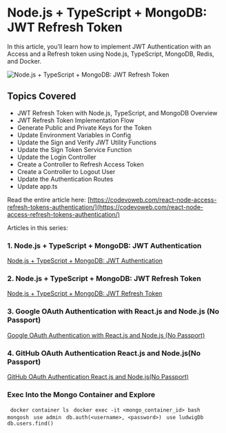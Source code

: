 # Node.js + TypeScript + MongoDB: JWT Refresh Token

In this article, you'll learn how to implement JWT Authentication with an Access and a Refresh token using Node.js, TypeScript, MongoDB, Redis, and Docker.

![Node.js + TypeScript + MongoDB: JWT Refresh Token](https://codevoweb.com/wp-content/uploads/2022/04/Node.js-TypeScript-MongoDB-JWT-Refresh-Token.webp)

## Topics Covered

- JWT Refresh Token with Node.js, TypeScript, and MongoDB Overview
- JWT Refresh Token Implementation Flow
- Generate Public and Private Keys for the Token
- Update Environment Variables in Config
- Update the Sign and Verify JWT Utility Functions
- Update the Sign Token Service Function
- Update the Login Controller
- Create a Controller to Refresh Access Token
- Create a Controller to Logout User
- Update the Authentication Routes
- Update app.ts

Read the entire article here: [https://codevoweb.com/react-node-access-refresh-tokens-authentication/](https://codevoweb.com/react-node-access-refresh-tokens-authentication/)

Articles in this series:

### 1. Node.js + TypeScript + MongoDB: JWT Authentication

[Node.js + TypeScript + MongoDB: JWT Authentication](https://codevoweb.com/node-typescript-mongodb-jwt-authentication)

### 2. Node.js + TypeScript + MongoDB: JWT Refresh Token

[Node.js + TypeScript + MongoDB: JWT Refresh Token](https://codevoweb.com/react-node-access-refresh-tokens-authentication)

### 3. Google OAuth Authentication with React.js and Node.js (No Passport)

[Google OAuth Authentication with React.js and Node.js (No Passport)](https://codevoweb.com/react-node-access-refresh-tokens-authentication)

### 4. GitHub OAuth Authentication React.js and Node.js(No Passport)

[GitHub OAuth Authentication React.js and Node.js(No Passport)](https://codevoweb.com/github-oauth-authentication-react-and-node)

### Exec Into the Mongo Container and Explore

` docker container ls`
` docker exec -it <mongo_container_id> bash`
` mongosh`
` use admin`
` db.auth(<username>, <password>)`
` use ludwigDb`
` db.users.find()`
